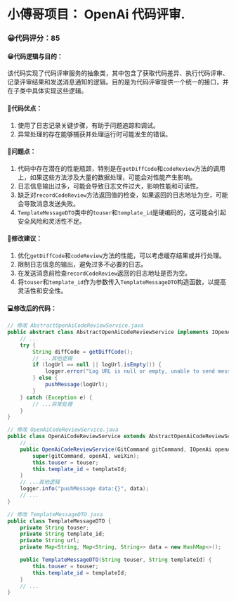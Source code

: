 # 小傅哥项目： OpenAi 代码评审.
### 😀代码评分：85
#### 😀代码逻辑与目的：
该代码实现了代码评审服务的抽象类，其中包含了获取代码差异、执行代码评审、记录评审结果和发送消息通知的逻辑。目的是为代码评审提供一个统一的接口，并在子类中具体实现这些逻辑。

#### 🎯代码优点：
1. 使用了日志记录关键步骤，有助于问题追踪和调试。
2. 异常处理的存在能够捕获并处理运行时可能发生的错误。

#### 🤔问题点：
1. 代码中存在潜在的性能瓶颈，特别是在`getDiffCode`和`codeReview`方法的调用上，如果这些方法涉及大量的数据处理，可能会对性能产生影响。
2. 日志信息输出过多，可能会导致日志文件过大，影响性能和可读性。
3. 缺乏对`recordCodeReview`方法返回值的检查，如果返回的日志地址为空，可能会导致消息发送失败。
4. `TemplateMessageDTO`类中的`touser`和`template_id`是硬编码的，这可能会引起安全风险和灵活性不足。

#### 🎯修改建议：
1. 优化`getDiffCode`和`codeReview`方法的性能，可以考虑缓存结果或并行处理。
2. 限制日志信息的输出，避免过多不必要的日志。
3. 在发送消息前检查`recordCodeReview`返回的日志地址是否为空。
4. 将`touser`和`template_id`作为参数传入`TemplateMessageDTO`构造函数，以提高灵活性和安全性。

#### 💻修改后的代码：
```java
// 修改 AbstractOpenAiCodeReviewService.java
public abstract class AbstractOpenAiCodeReviewService implements IOpenAiCodeReviewService {
    // ...
    try {
        String diffCode = getDiffCode();
        // ...其他逻辑
        if (logUrl == null || logUrl.isEmpty()) {
            logger.error("Log URL is null or empty, unable to send message.");
        } else {
            pushMessage(logUrl);
        }
    } catch (Exception e) {
        // ...异常处理
    }
}

// 修改 OpenAiCodeReviewService.java
public class OpenAiCodeReviewService extends AbstractOpenAiCodeReviewService {
    // ...
    public OpenAiCodeReviewService(GitCommand gitCommand, IOpenAi openAI, WeiXin weiXin, String touser, String templateId) {
        super(gitCommand, openAI, weiXin);
        this.touser = touser;
        this.template_id = templateId;
    }
    // ...其他逻辑
    logger.info("pushMessage data:{}", data);
    // ...
}

// 修改 TemplateMessageDTO.java
public class TemplateMessageDTO {
    private String touser;
    private String template_id;
    private String url;
    private Map<String, Map<String, String>> data = new HashMap<>();

    public TemplateMessageDTO(String touser, String templateId) {
        this.touser = touser;
        this.template_id = templateId;
    }
    // ...
}
```